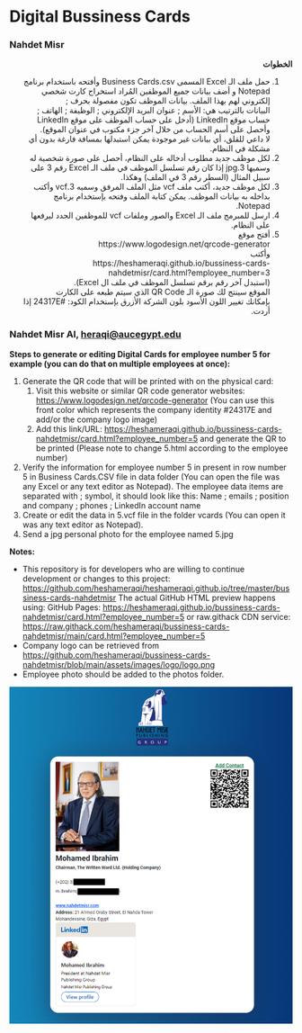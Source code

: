 # Digital Bussiness Cards #
### Nahdet Misr ###

<div dir="rtl">
<b>الخطوات</b>

<ol>

  <li>
	حمل ملف الـ Excel المسمى Business Cards.csv وأفتحه باستخدام برنامج Notepad و أضف بيانات جميع الموظفين المُراد استخراج كارت شخصي إلكتروني لهم بهذا الملف. بيانات الموظف تكون مفصولة بحرف ;
	<br>البيانات بالترتيب هي: الأسم ; عنوان البريد الإلكتروني ; الوظيفة ; الهاتف ; حساب موقع LinkedIn (أدخل على حساب الموظف على موقع LinkedIn وأحصل على أسم الحساب من خلال آخر جزء مكتوب في عنوان الموقع).
	<br>لا داعي للقلق، أي بيانات غير موجودة يمكن استبدلها بمسافة فارغة بدون أي مشكلة في النظام.
  </li>

  <li>
	لكل موظف جديد مطلوب أدخاله على النظام، أحصل على صورة شخصية له وسميها 3.jpg إذا كان رقم تسلسل الموظف في ملف الـ Excel رقم 3 على سبيل المثال (السطر رقم 3 في الملف) وهكذا.
  </li>

  <li>
	لكل موظف جديد، أكتب ملف vcf مثل الملف المرفق وسميه 3.vcf وأكتب بداخله به بيانات الموظف. يمكن كتابة الملف وفتحه بإستخدام برنامج Notepad.
  </li>

  <li>
	ارسل للمبرمج ملف الـ Excel والصور وملفات vcf للموظفين الجدد ليرفعها على النظام.
  </li>

  <li>
	أفتح موقع
	<br>https://www.logodesign.net/qrcode-generator
	<br>وأكتب
	<br>https://heshameraqi.github.io/bussiness-cards-nahdetmisr/card.html?employee_number=3
	<br>(استبدل آخر رقم برقم تسلسل الموظف في ملف ال Excel).
	<br>الموقع سينتج لك صورة الـ QR Code الذي سيتم طبعه على الكارت
	<br>بإمكانك تغيير اللون الأسود بلون الشركة الأزرق بإستخدام الكود: #24317E إذا أردت.
  </li>

</ol>

</div>

### Nahdet Misr AI, heraqi@aucegypt.edu ###

**Steps to generate or editing Digital Cards for employee number 5 for example (you can do that on multiple employees at once):**
1. Generate the QR code that will be printed with on the physical card:
	1. Visit this website or similar QR code generator websites: https://www.logodesign.net/qrcode-generator (You can use this front color which represents the company identity #24317E and add/or the company logo image)
	2. Add this link/URL: https://heshameraqi.github.io/bussiness-cards-nahdetmisr/card.html?employee_number=5 and generate the QR to be printed (Please note to change 5.html according to the employee number)
2. Verify the information for employee number 5 in present in row number 5 in Business Cards.CSV file in data folder (You can open the file was any Excel or any text editor as Notepad). The employee data items are separated with ; symbol, it should look like this: Name ; emails ; position and company ; phones ; LinkedIn account name
3. Create or edit the data in 5.vcf file in the folder vcards (You can open it was any text editor as Notepad).
4. Send a jpg personal photo for the employee named 5.jpg

**Notes:**
- This repository is for developers who are willing to continue development or changes to this project: 
https://github.com/heshameraqi/heshameraqi.github.io/tree/master/bussiness-cards-nahdetmisr
The actual GitHub HTML preview happens using:
GitHub Pages: https://heshameraqi.github.io/bussiness-cards-nahdetmisr/card.html?employee_number=5
or raw.githack CDN service: https://raw.githack.com/heshameraqi/bussiness-cards-nahdetmisr/main/card.html?employee_number=5
- Company logo can be retrieved from https://github.com/heshameraqi/bussiness-cards-nahdetmisr/blob/main/assets/images/logo/logo.png
- Employee photo should be added to the photos folder.

![sample](./assets/Sample.png)